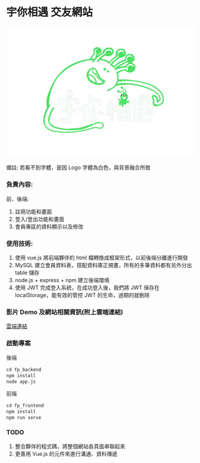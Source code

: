 # 宇你相遇 交友網站

![](fp_frontend/src/style/images/IMG_6204.gif "logo")

備註: 若看不到字體，是因 Logo 字體為白色，與背景融合所致

### 負責內容:

前、後端:

1. 註冊功能和畫面
2. 登入/登出功能和畫面
3. 會員專區的資料顯示以及修改

### 使用技術:

1. 使用 vue.js 將前端夥伴的 html 檔轉換成框架形式，以前後端分離進行開發
2. MySQL 建立會員資料表，搭配資料庫正規畫，所有的多筆資料都有另外分出 table 儲存
3. node.js + express + npm 建立後端環境
4. 使用 JWT 完成登入系統，在成功登入後，我們將 JWT 保存在 localStorage，能有效的管控 JWT 的生命，過期的就刪除

### 影片 Demo 及網站相關資訊(附上雲端連結)

[雲端連結](https://drive.google.com/drive/folders/1yol7xXzJXFqYeU3ykbdVIOz--MPFqC8w?usp=sharing)

### 啟動專案
後端
```shell
cd fp_backend
npm install
node app.js
```

前端
```shell
cd fp_frontend
npm install
npm run serve
```
### TODO
1. 整合夥伴的程式碼，將整個網站各頁面串聯起來
2. 更善用 Vue.js 的元件來進行溝通、資料傳遞
